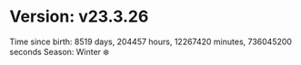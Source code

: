 # Version: v23.3.26
Time since birth: 8519 days, 204457 hours, 12267420 minutes, 736045200 seconds
Season: Winter ❄️
